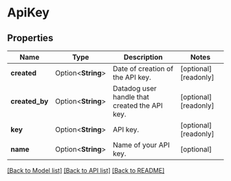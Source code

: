 # ApiKey

## Properties

Name | Type | Description | Notes
------------ | ------------- | ------------- | -------------
**created** | Option<**String**> | Date of creation of the API key. | [optional][readonly]
**created_by** | Option<**String**> | Datadog user handle that created the API key. | [optional][readonly]
**key** | Option<**String**> | API key. | [optional][readonly]
**name** | Option<**String**> | Name of your API key. | [optional]

[[Back to Model list]](../README.md#documentation-for-models) [[Back to API list]](../README.md#documentation-for-api-endpoints) [[Back to README]](../README.md)


